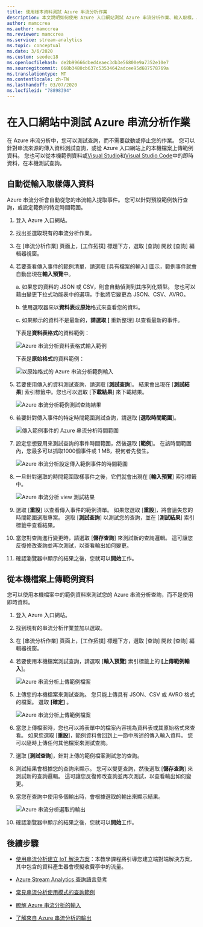 ```yaml
---
title: 使用樣本資料測試 Azure 串流分析作業
description: 本文說明如何使用 Azure 入口網站測試 Azure 串流分析作業、輸入取樣，以及上傳樣本資料。
author: mamccrea
ms.author: mamccrea
ms.reviewer: mamccrea
ms.service: stream-analytics
ms.topic: conceptual
ms.date: 3/6/2020
ms.custom: seodec18
ms.openlocfilehash: de2b99666dbed4eaec3db3e56800e9a7352e10e7
ms.sourcegitcommit: 668b3480cb637c53534642adcee95d687578769a
ms.translationtype: MT
ms.contentlocale: zh-TW
ms.lasthandoff: 03/07/2020
ms.locfileid: "78898394"
---
```

# <a name="test-an-azure-stream-analytics-job-in-the-portal"></a>在入口網站中測試 Azure 串流分析作業

在 Azure 串流分析中，您可以測試查詢，而不需要啟動或停止您的作業。 您可以針對串流來源的傳入資料測試查詢，或從 Azure 入口網站上的本機檔案上傳範例資料。 您也可以從本機範例資料或[Visual Studio](stream-analytics-live-data-local-testing.md)和[Visual Studio Code](visual-studio-code-local-run-live-input.md)中的即時資料，在本機測試查詢。

## <a name="automatically-sample-incoming-data-from-input"></a>自動從輸入取樣傳入資料

Azure 串流分析會自動從您的串流輸入提取事件。 您可以針對預設範例執行查詢，或設定範例的特定時間範圍。

1. 登入 Azure 入口網站。

2. 找出並選取現有的串流分析作業。

3. 在 [串流分析作業] 頁面上，[工作拓撲] 標題下方，選取 [查詢] 開啟 [查詢] 編輯器視窗。 

4. 若要查看傳入事件的範例清單，請選取 [具有檔案的輸入] 圖示，範例事件就會自動出現在**輸入預覽**中。

   a. 如果您的資料的 JSON 或 CSV，則會自動偵測到其序列化類型。 您也可以藉由變更下拉式功能表中的選項，手動將它變更為 JSON、CSV、AVRO。
    
   b. 使用選取器來以**資料表**或**原始**格式來查看您的資料。
    
   c. 如果顯示的資料不是最新的，**請選取 [** 重新整理] 以查看最新的事件。

   下表是**資料表格式**的資料範例：

   ![Azure 串流分析資料表格式輸入範例](./media/stream-analytics-test-query/asa-sample-table.png)

   下表是**原始格式**的資料範例：

   ![以原始格式的 Azure 串流分析範例輸入](./media/stream-analytics-test-query/asa-sample-raw.png)

5. 若要使用傳入的資料測試查詢，請選取 [**測試查詢**]。 結果會出現在 [**測試結果**] 索引標籤中。您也可以選取 [**下載結果**] 來下載結果。

   ![Azure 串流分析範例測試查詢結果](./media/stream-analytics-test-query/asa-test-query.png)

6. 若要針對傳入事件的特定時間範圍測試查詢，請選取 [**選取時間範圍**]。
   
   ![傳入範例事件的 Azure 串流分析時間範圍](./media/stream-analytics-test-query/asa-select-time-range.png)

7. 設定您想要用來測試查詢的事件時間範圍，然後選取 [**範例**]。 在該時間範圍內，您最多可以抓取1000個事件或 1 MB，視何者先發生。

   ![Azure 串流分析設定傳入範例事件的時間範圍](./media/stream-analytics-test-query/asa-set-time-range.png)

8. 一旦針對選取的時間範圍取樣事件之後，它們就會出現在 [**輸入預覽**] 索引標籤中。

   ![Azure 串流分析 view 測試結果](./media/stream-analytics-test-query/asa-view-test-results.png)

9. 選取 [**重設**] 以查看傳入事件的範例清單。 如果您選取 [**重設**]，將會遺失您的時間範圍選取專案。 選取 [**測試查詢**] 以測試您的查詢，並在 [**測試結果**] 索引標籤中查看結果。

10. 當您對查詢進行變更時，請選取 [**儲存查詢**] 來測試新的查詢邏輯。 這可讓您反復修改查詢並再次測試，以查看輸出如何變更。

11. 確認瀏覽器中顯示的結果之後，您就可以**開始**工作。

## <a name="upload-sample-data-from-a-local-file"></a>從本機檔案上傳範例資料

您可以使用本機檔案中的範例資料來測試您的 Azure 串流分析查詢，而不是使用即時資料。

1. 登入 Azure 入口網站。
   
2. 找到現有的串流分析作業並加以選取。

3. 在 [串流分析作業] 頁面上，[工作拓撲] 標題下方，選取 [查詢] 開啟 [查詢] 編輯器視窗。

4. 若要使用本機檔案測試查詢，請選取 [**輸入預覽**] 索引標籤上的 **[上傳範例輸入**]。 

   ![Azure 串流分析上傳範例檔案](./media/stream-analytics-test-query/asa-upload-sample-file.png)

5. 上傳您的本機檔案來測試查詢。 您只能上傳具有 JSON、CSV 或 AVRO 格式的檔案。 選取 **[確定]** 。

   ![Azure 串流分析上傳範例檔案](./media/stream-analytics-test-query/asa-upload-sample-json-file.png)

6. 當您上傳檔案時，您也可以將表單中的檔案內容視為資料表或其原始格式來查看。 如果您選取 [**重設**]，範例資料會回到上一節中所述的傳入輸入資料。 您可以隨時上傳任何其他檔案來測試查詢。

7. 選取 [**測試查詢**]，針對上傳的範例檔案測試您的查詢。

8. 測試結果會根據您的查詢來顯示。 您可以變更查詢，然後選取 [**儲存查詢**] 來測試新的查詢邏輯。 這可讓您反復修改查詢並再次測試，以查看輸出如何變更。

9. 當您在查詢中使用多個輸出時，會根據選取的輸出來顯示結果。 

   ![Azure 串流分析選取的輸出](./media/stream-analytics-test-query/asa-sample-test-selected-output.png)

10. 確認瀏覽器中顯示的結果之後，您就可以**開始**工作。

## <a name="next-steps"></a>後續步驟
* [使用串流分析建立 IoT 解決方案](https://docs.microsoft.com/azure/stream-analytics/stream-analytics-build-an-iot-solution-using-stream-analytics)：本教學課程將引導您建立端對端解決方案，其中包含的資料產生器會模擬收費亭中的流量。

* [Azure Stream Analytics 查詢語言參考](https://docs.microsoft.com/stream-analytics-query/stream-analytics-query-language-reference)

* [常見串流分析使用模式的查詢範例](stream-analytics-stream-analytics-query-patterns.md)

* [瞭解 Azure 串流分析的輸入](stream-analytics-add-inputs.md)

* [了解來自 Azure 串流分析的輸出](stream-analytics-define-outputs.md)
